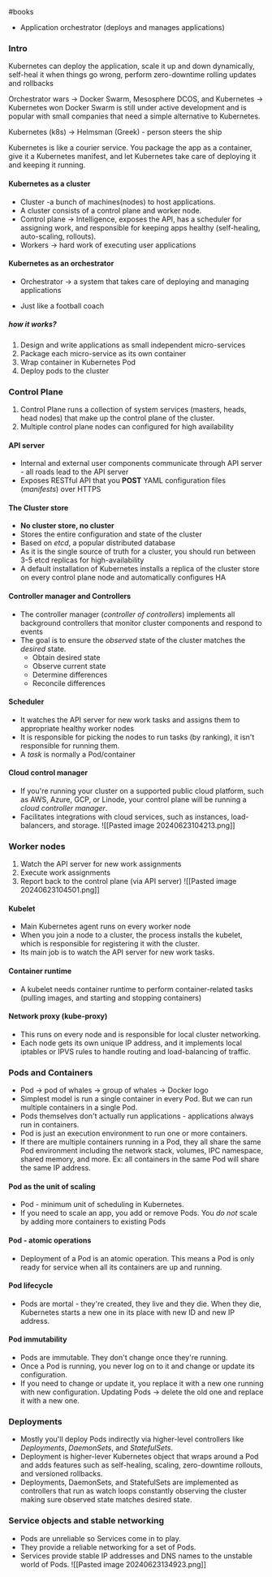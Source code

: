#books 

* Application orchestrator (deploys and manages applications)

### Intro

Kubernetes can deploy the application, scale it up and down dynamically, self-heal it when things go wrong, perform zero-downtime rolling updates and rollbacks

Orchestrator wars -> Docker Swarm, Mesosphere DCOS, and Kubernetes -> Kubernetes won
Docker Swarm is still under active development and is popular with small companies that need a simple alternative to Kubernetes.

Kubernetes (k8s) -> Helmsman (Greek) - person steers the ship

Kubernetes is like a courier service. You package the app as a container, give it a Kubernetes manifest, and let Kubernetes take care of deploying it and keeping it running.


#### Kubernetes as a cluster

* Cluster -a bunch of machines(nodes) to host applications.
* A cluster consists of a control plane and worker node.
* Control plane -> Intelligence, exposes the API, has a scheduler for assigning work, and responsible for keeping apps healthy (self-healing, auto-scaling, rollouts).
* Workers -> hard work of executing user applications


#### Kubernetes as an orchestrator
[]()
- Orchestrator -> a system that takes care of deploying and managing applications
* Just like a football coach
##### how it works?
1. Design and write applications as small independent micro-services
2. Package each micro-service as its own container
3. Wrap container in Kubernetes Pod
4. Deploy pods to the cluster


### Control Plane

1. Control Plane runs a collection of system services (masters, heads, head nodes) that make up the control plane of the cluster.
2. Multiple control plane nodes can configured for high availability
#### API server

* Internal and external user components communicate through API server - all roads lead to the API server
* Exposes RESTful API that you **POST** YAML configuration files (*manifests*) over HTTPS

#### The Cluster store

* **No cluster store, no cluster**
* Stores the entire configuration and state of the cluster
* Based on *etcd*, a popular distributed database
* As it is the single source of truth for a cluster, you should run between 3-5 etcd replicas for high-availability
* A default installation of Kubernetes installs a replica of the cluster store on every control plane node and automatically configures HA

#### Controller manager and Controllers

* The controller manager (*controller of controllers*) implements all background controllers that monitor cluster components and respond to events
* The goal is to ensure the *observed* state of the cluster matches the *desired* state.
	* Obtain desired state
	* Observe current state
	* Determine differences
	* Reconcile differences


#### Scheduler

* It watches the API server for new work tasks and assigns them to appropriate healthy worker nodes
* It is responsible for picking the nodes to run tasks (by ranking), it isn't responsible for running them.
* A *task* is normally a Pod/container

#### Cloud control manager

* If you're running your cluster on a supported public cloud platform, such as AWS, Azure, GCP, or Linode, your control plane will be running a *cloud controller manager*.
* Facilitates integrations with cloud services, such as instances, load-balancers, and storage.
![[Pasted image 20240623104213.png]]

### Worker nodes

1. Watch the API server for new work assignments
2. Execute work assignments
3. Report back to the control plane (via API server)
![[Pasted image 20240623104501.png]]


#### Kubelet

* Main Kubernetes agent runs on every worker node
* When you join a node to a cluster, the process installs the kubelet, which is responsible for registering it with the cluster.
* Its main job is to watch the API server for new work tasks.

#### Container runtime

* A kubelet needs container runtime to perform container-related tasks (pulling images, and starting and stopping containers)

#### Network proxy (kube-proxy)

* This runs on every node and is responsible for local cluster networking.
* Each node gets its own unique IP address, and it implements local iptables or IPVS rules to handle routing and load-balancing of traffic.

### Pods and Containers

* Pod -> pod of whales -> group of whales -> Docker logo
* Simplest model is run a single container in every Pod. But we can run multiple containers in a single Pod.
* Pods themselves don't actually run applications - applications always run in containers.
* Pod is just an execution environment to run one or more containers.
* If there are multiple containers running in a Pod, they all share the same Pod environment including the network stack, volumes, IPC namespace, shared memory, and more. Ex: all containers in the same Pod will share the same IP address.

#### Pod as the unit of scaling

* Pod - minimum unit of scheduling in Kubernetes.
* If you need to scale an app, you add or remove Pods. You *do not* scale by adding more containers to existing Pods

#### Pod - atomic operations

* Deployment of a Pod is an atomic operation. This means a Pod is only ready for service when all its containers are up and running.

#### Pod lifecycle

* Pods are mortal - they're created, they live and they die. When they die, Kubernetes starts a new one in its place with new ID and new IP address.

#### Pod immutability

* Pods are immutable. They don't change once they're running.
* Once a Pod is running, you never log on to it and change or update its configuration.
* If you need to change or update it, you replace it with a new one running with new configuration. Updating Pods -> delete the old one and replace it with a new one.


### Deployments

* Mostly you'll deploy Pods indirectly via higher-level controllers like *Deployments*, *DaemonSets*, and *StatefulSets*.
* Deployment is higher-lever Kubernetes object that wraps around a Pod and adds features such as self-healing, scaling, zero-downtime rollouts, and versioned rollbacks.
* Deployments, DaemonSets, and StatefulSets are implemented as controllers that run as watch loops constantly observing the cluster making sure observed state matches desired state.

### Service objects and stable networking

* Pods are unreliable so Services come in to play.
* They provide a reliable networking for a set of Pods.
* Services provide stable IP addresses and DNS names to the unstable world of Pods.
![[Pasted image 20240623134923.png]]


